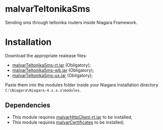 # malvarTeltonikaSms
Sending sms through teltonika routers inside Niagara Framework.

# Installation

Download the appropriate realease files:
- [malvarTeltonikaSms-rt.jar](https://github.com/MalvarControls/malvarTeltonikaSms/releases) (Obligatory);
- [malvarTeltonikaSms-wb.jar](https://github.com/MalvarControls/malvarTeltonikaSms/releases) (Obligatory);
- [malvarTeltonikaSms-ux.jar](https://github.com/MalvarControls/malvarTeltonikaSms/releases) (Obligatory);

Paste them into the modules folder inside your Niagara installation directory ```C:\Niagara\Niagara-4.x.x.x\modules```.

## Dependencies
- This module requires [malvarHttpClient-rt.jar](https://github.com/MalvarControls/malvarHttpClient) to be installed;
- This module requires [malvarCertificates](https://github.com/MalvarControls/malvarCertificates) to be installed;
